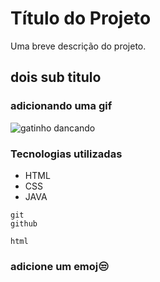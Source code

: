 # Título do Projeto

Uma breve descrição do projeto.
## dois sub titulo 
 ### adicionando uma gif 
![gatinho dancando](Animation.gif)

### Tecnologias utilizadas 
- HTML
- CSS 
- JAVA
```
git
github
```

```
html
```
### adicione um emoj😒

